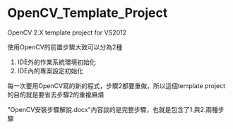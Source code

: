 OpenCV_Template_Project
=======================

OpenCV 2.X template project for VS2012

使用OpenCV的前置步驟大致可以分為2種
1. IDE外的作業系統環境初始化
2. IDE內的專案設定初始化

每一次要用OpenCV寫的新的程式，步驟2都要重做，所以這個template project的目的就是要省去步驟2的重複麻煩

"OpenCV安裝步驟解說.docx"內容談的是完整步驟，也就是包含了1.與2.兩種步驟
